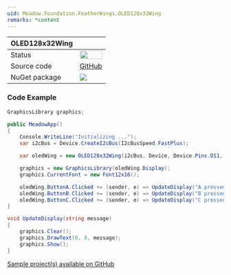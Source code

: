 ```yaml
---
uid: Meadow.Foundation.FeatherWings.OLED128x32Wing
remarks: *content
---
```


| OLED128x32Wing | |
|--------|--------|
| Status | <img src="https://img.shields.io/badge/Working-brightgreen" style="width: auto; height: -webkit-fill-available;" /> |
| Source code | [GitHub](https://github.com/WildernessLabs/Meadow.Foundation/tree/master/Source/Meadow.Foundation.Peripherals/FeatherWings.OLED128x32Wing) |
| NuGet package | <a href="https://www.nuget.org/packages/Meadow.Foundation.FeatherWings.OLED128x32Wing/" target="_blank"><img src="https://img.shields.io/nuget/v/Meadow.Foundation.FeatherWings.OLED128x32Wing.svg?label=Meadow.Foundation.FeatherWings.OLED128x32Wing" /></a> |

### Code Example

```csharp
GraphicsLibrary graphics;

public MeadowApp()
{
    Console.WriteLine("Initializing ...");
    var i2cBus = Device.CreateI2cBus(I2cBusSpeed.FastPlus);

    var oledWing = new OLED128x32Wing(i2cBus, Device, Device.Pins.D11, Device.Pins.D10, Device.Pins.D09);

    graphics = new GraphicsLibrary(oledWing.Display);
    graphics.CurrentFont = new Font12x16();

    oledWing.ButtonA.Clicked += (sender, e) => UpdateDisplay("A pressed");
    oledWing.ButtonB.Clicked += (sender, e) => UpdateDisplay("B pressed");
    oledWing.ButtonC.Clicked += (sender, e) => UpdateDisplay("C pressed");
}

void UpdateDisplay(string message)
{
    graphics.Clear();
    graphics.DrawText(0, 8, message);
    graphics.Show();
}

```

[Sample project(s) available on GitHub](https://github.com/WildernessLabs/Meadow.Foundation/tree/master/Source/Meadow.Foundation.Peripherals/FeatherWings.OLED128x32Wing/Samples/FeatherWings.OLED128x32Wing_Sample)

